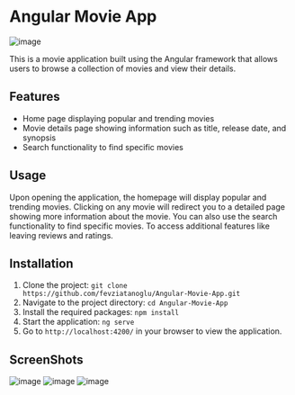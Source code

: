 # Angular Movie App

![image](https://github.com/fevziatanoglu/Angular-Movie-App/assets/95905332/71680dab-4da6-4cfb-ae0c-3e8788327f1c)

This is a movie application built using the Angular framework that allows users to browse a collection of movies and view their details.

## Features

- Home page displaying popular and trending movies
- Movie details page showing information such as title, release date, and synopsis
- Search functionality to find specific movies

## Usage
Upon opening the application, the homepage will display popular and trending movies. Clicking on any movie will redirect you to a detailed page showing more information about the movie. You can also use the search functionality to find specific movies. To access additional features like leaving reviews and ratings.

## Installation

1. Clone the project: `git clone https://github.com/fevziatanoglu/Angular-Movie-App.git`
2. Navigate to the project directory: `cd Angular-Movie-App`
3. Install the required packages: `npm install`
4. Start the application: `ng serve`
5. Go to `http://localhost:4200/` in your browser to view the application.




## ScreenShots
![image](https://github.com/fevziatanoglu/Angular-Movie-App/assets/95905332/fd09af8a-608f-45e7-97e0-cf3103cbc6a2)
![image](https://github.com/fevziatanoglu/Angular-Movie-App/assets/95905332/b55907bf-3a84-4500-85db-915f194ca5bc)
![image](https://github.com/fevziatanoglu/Angular-Movie-App/assets/95905332/78a0d6da-9d92-4560-bfda-2d8ef48cbeb6)



